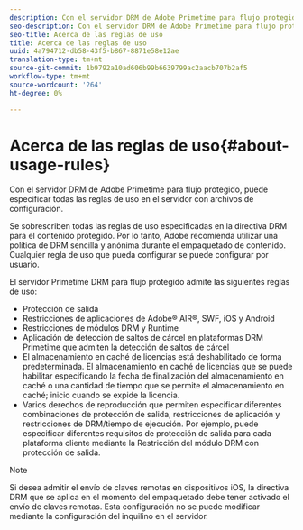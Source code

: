 ```yaml
---
description: Con el servidor DRM de Adobe Primetime para flujo protegido, puede especificar todas las reglas de uso en el servidor con archivos de configuración.
seo-description: Con el servidor DRM de Adobe Primetime para flujo protegido, puede especificar todas las reglas de uso en el servidor con archivos de configuración.
seo-title: Acerca de las reglas de uso
title: Acerca de las reglas de uso
uuid: 4a794712-db58-43f5-b867-8871e58e12ae
translation-type: tm+mt
source-git-commit: 1b9792a10ad606b99b6639799ac2aacb707b2af5
workflow-type: tm+mt
source-wordcount: '264'
ht-degree: 0%

---
```



# Acerca de las reglas de uso{#about-usage-rules}

Con el servidor DRM de Adobe Primetime para flujo protegido, puede especificar todas las reglas de uso en el servidor con archivos de configuración.

Se sobrescriben todas las reglas de uso especificadas en la directiva DRM para el contenido protegido. Por lo tanto, Adobe recomienda utilizar una política de DRM sencilla y anónima durante el empaquetado de contenido. Cualquier regla de uso que pueda configurar se puede configurar por usuario.

El servidor Primetime DRM para flujo protegido admite las siguientes reglas de uso:

* Protección de salida
* Restricciones de aplicaciones de Adobe® AIR®, SWF, iOS y Android
* Restricciones de módulos DRM y Runtime
* Aplicación de detección de saltos de cárcel en plataformas DRM Primetime que admiten la detección de saltos de cárcel
* El almacenamiento en caché de licencias está deshabilitado de forma predeterminada. El almacenamiento en caché de licencias que se puede habilitar especificando la fecha de finalización del almacenamiento en caché o una cantidad de tiempo que se permite el almacenamiento en caché; inicio cuando se expide la licencia.
* Varios derechos de reproducción que permiten especificar diferentes combinaciones de protección de salida, restricciones de aplicación y restricciones de DRM/tiempo de ejecución. Por ejemplo, puede especificar diferentes requisitos de protección de salida para cada plataforma cliente mediante la Restricción del módulo DRM con protección de salida.

>[!NOTE]
>
>Si desea admitir el envío de claves remotas en dispositivos iOS, la directiva DRM que se aplica en el momento del empaquetado debe tener activado el envío de claves remotas. Esta configuración no se puede modificar mediante la configuración del inquilino en el servidor.

